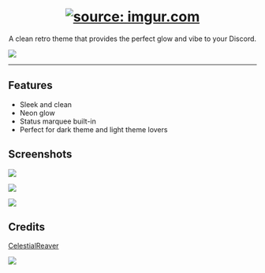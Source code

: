 <h1 align="center"><a href="https://imgur.com/U6yhTRx"><img src="https://i.imgur.com/U6yhTRx.png" title="source: imgur.com" /></a></h1>
<p align="center">A clean retro theme that provides the perfect glow and vibe to your Discord.</p>

![](https://github.com/CelestialReaver/BetterDiscord/blob/main/themes/Synthwave84/assets/Synthwave84.gif)

---

## Features
* Sleek and clean
* Neon glow
* Status marquee built-in
* Perfect for dark theme and light theme lovers

## Screenshots
![](https://i.imgur.com/RR13Oy4.png)

![](https://i.imgur.com/XvskaUM.png)

![](https://i.imgur.com/nAKmnqL.png)

## Credits
<a href="https://github.com/CelestialReaver">CelestialReaver</a>

![](https://i.imgur.com/MA2fwa2.png)
